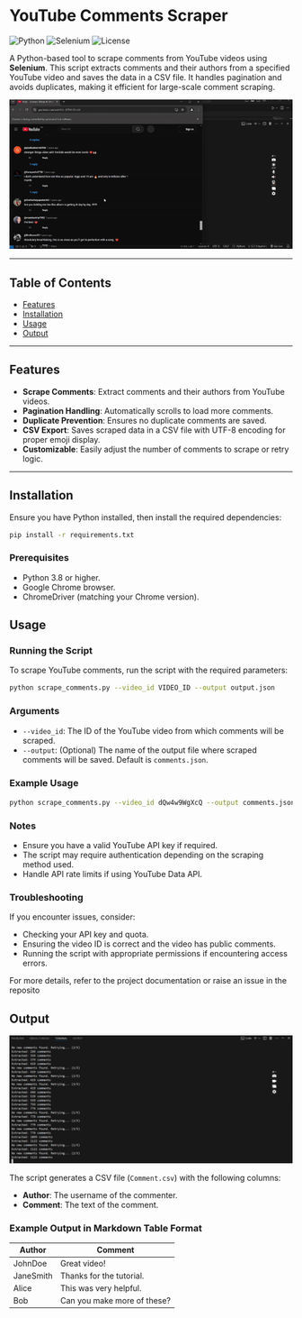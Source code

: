 # YouTube Comments Scraper
![Python](https://img.shields.io/badge/Python-3.8%2B-blue)
![Selenium](https://img.shields.io/badge/Selenium-4.0%2B-orange)
![License](https://img.shields.io/badge/License-MIT-green)

A Python-based tool to scrape comments from YouTube videos using **Selenium**. This script extracts comments and their authors from a specified YouTube video and saves the data in a CSV file. It handles pagination and avoids duplicates, making it efficient for large-scale comment scraping.

![YouTube Comments Scraper Demo](13.02.2025_13.35.07_REC-ezgif.com-video-to-gif-converter.gif)

---

## Table of Contents
- [Features](#features)
- [Installation](#installation)
- [Usage](#usage)
- [Output](#output)

---

## Features
- **Scrape Comments**: Extract comments and their authors from YouTube videos.
- **Pagination Handling**: Automatically scrolls to load more comments.
- **Duplicate Prevention**: Ensures no duplicate comments are saved.
- **CSV Export**: Saves scraped data in a CSV file with UTF-8 encoding for proper emoji display.
- **Customizable**: Easily adjust the number of comments to scrape or retry logic.

---

## Installation
Ensure you have Python installed, then install the required dependencies:
```bash
pip install -r requirements.txt
```
### Prerequisites
- Python 3.8 or higher.
- Google Chrome browser.
- ChromeDriver (matching your Chrome version).

## Usage

### Running the Script
To scrape YouTube comments, run the script with the required parameters:
```bash
python scrape_comments.py --video_id VIDEO_ID --output output.json
```

### Arguments
- `--video_id`: The ID of the YouTube video from which comments will be scraped.
- `--output`: (Optional) The name of the output file where scraped comments will be saved. Default is `comments.json`.

### Example Usage
```bash
python scrape_comments.py --video_id dQw4w9WgXcQ --output comments.json
```

### Notes
- Ensure you have a valid YouTube API key if required.
- The script may require authentication depending on the scraping method used.
- Handle API rate limits if using YouTube Data API.

### Troubleshooting
If you encounter issues, consider:
- Checking your API key and quota.
- Ensuring the video ID is correct and the video has public comments.
- Running the script with appropriate permissions if encountering access errors.

For more details, refer to the project documentation or raise an issue in the reposito
## Output
![CSV Output Screenshot](Screenshot-2025-02-13-40120.png)


The script generates a CSV file (`Comment.csv`) with the following columns:
- **Author**: The username of the commenter.
- **Comment**: The text of the comment.

### Example Output in Markdown Table Format

| Author       | Comment                     |
|--------------|-----------------------------|
| JohnDoe      | Great video!                |
| JaneSmith    | Thanks for the tutorial.    |
| Alice        | This was very helpful.      |
| Bob          | Can you make more of these? |